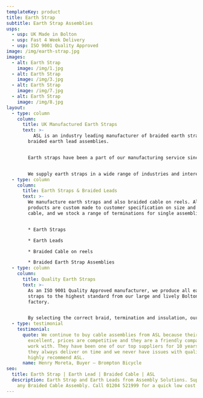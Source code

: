 ```yaml
---
templateKey: product
title: Earth Strap
subtitle: Earth Strap Assemblies
usps:
  - usp: UK Made in Bolton
  - usp: Fast 4 Week Delivery
  - usp: ISO 9001 Quality Approved
image: /img/earth-strap.jpg
images:
  - alt: Earth Strap
    image: /img/1.jpg
  - alt: Earth Strap
    image: /img/3.jpg
  - alt: Earth Strap
    image: /img/7.jpg
  - alt: Earth Strap
    image: /img/8.jpg
layout:
  - type: column
    column:
      title: UK Manufactured Earth Straps
      text: >-
          ASL is an industry leading manufacturer of braided earth straps and
        braided earth lead assemblies.


        Earth straps have been a part of our manufacturing service since we began 25 years ago.


        We supply earth straps in a wide range of industries and interestingly recently supplied a range of braided earth straps into the Queen Elizabeth Aircraft Carrier!
  - type: column
    column:
      title: Earth Straps & Braided Leads
      text: >-
        We manufacture earth straps and also braided cable on reels. All our
        products are custom made to customer specification on size and length of
        cable, and we stock a range of terminations for single assemblies.


        * Earth Straps

        * Earth Leads

        * Braided Cable on reels

        * Braided Earth Strap Assemblies
  - type: column
    column:
      title: Quality Earth Straps
      text: >-
        As an ISO 9001 Quality Approved manufacturer, we produce all earth
        straps to the highest standard from our large and lively Bolton
        factory.


        By selecting the correct braid, termination and insulation, our earth straps are optimised for each application. We are open to looking at any size and quantity, and ensure that every single strap reaches the required performance criteria with respect to; temperature, flexibility, corrosion resistance, weight and electrical characteristics.
  - type: testimonial
    testimonial:
      quote: We continue to buy cable assemblies from ASL because their quality is
        excellent, prices are competitive and they are a friendly company to
        work with. They have been one of our top suppliers for 10 years because
        they always deliver on time and we never have issues with quality. We
        highly recommend ASL.
      name: Henry Moreta, Buyer – Brompton Bicycle
seo:
  title: Earth Strap | Earth Lead | Braided Cable | ASL
  description: Earth Strap and Earth Leads from Assembly Solutions. Suppliers of
    any Braided Cable Assembly. Call 01204 521999 for a quick low cost quote.
---
```

